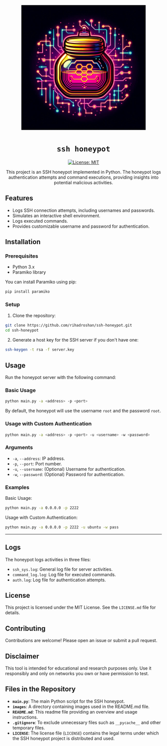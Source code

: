 <div align="center">

<img src="/images/sshhoneypot-logo.png" alt="fabriclogo" width="400" height="400"/>

# `ssh honeypot`

[![License: MIT](https://img.shields.io/badge/License-MIT-green.svg)](https://opensource.org/licenses/MIT)

This project is an SSH honeypot implemented in Python. The honeypot logs authentication attempts and command executions, providing insights into potential malicious activities.
</div>

## Features

- Logs SSH connection attempts, including usernames and passwords.
- Simulates an interactive shell environment.
- Logs executed commands.
- Provides customizable username and password for authentication.

## Installation

### Prerequisites

- Python 3.x
- Paramiko library

You can install Paramiko using pip:

```sh
pip install paramiko
```

### Setup

1. Clone the repository:

```sh
git clone https://github.com/rihadroshan/ssh-honeypot.git
cd ssh-honeypot
```

2. Generate a host key for the SSH server if you don't have one:

```sh
ssh-keygen -t rsa -f server.key
```

## Usage

Run the honeypot server with the following command:

### Basic Usage

```sh
python main.py -a <address> -p <port>
```

By default, the honeypot will use the username `root` and the password `root`.

### Usage with Custom Authentication

```sh
python main.py -a <address> -p <port> -u <username> -w <password>
```

### Arguments

* `-a`, `--address`: IP address.
* `-p`, `--port`: Port number.
* `-u`, `--username`: (Optional) Username for authentication.
* `-w`, `--password`: (Optional) Password for authentication.

### Examples

Basic Usage:
```sh
python main.py -a 0.0.0.0 -p 2222
```

Usage with Custom Authentication:
```sh
python main.py -a 0.0.0.0 -p 2222 -u ubuntu -w pass
```

---

## Logs

The honeypot logs activities in three files:

- `ssh_sys.log`: General log file for server activities.
- `command_log.log`: Log file for executed commands.
- `auth.log`: Log file for authentication attempts.

## License

This project is licensed under the MIT License. See the `LICENSE.md` file for details.

## Contributing

Contributions are welcome! Please open an issue or submit a pull request.

## Disclaimer

This tool is intended for educational and research purposes only. Use it responsibly and only on networks you own or have permission to test.

## Files in the Repository

- **`main.py`**: The main Python script for the SSH honeypot.
- **`images`**: A directory containing images used in the README.md file.
- **`README.md`**: This readme file providing an overview and usage instructions.
- **`.gitignore`**: To exclude unnecessary files such as `__pycache__` and other temporary files.
- **`LICENSE`**:  The license file (`LICENSE`) contains the legal terms under which the SSH honeypot project is distributed and used.
